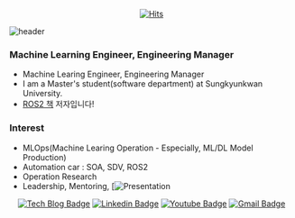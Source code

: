 <div align=center>

[![Hits](https://hits.seeyoufarm.com/api/count/incr/badge.svg?url=https%3A%2F%2Fgithub.com%2Fedoob9%2Fhit-counter&count_bg=%2379C83D&title_bg=%23555555&icon=&icon_color=%23E7E7E7&title=hits&edge_flat=false)](https://hits.seeyoufarm.com)

</div>

![header](https://capsule-render.vercel.app/api?type=venom&text=Eden%Lee)

### Machine Learning Engineer, Engineering Manager
- Machine Learing Engineer, Engineering Manager
- I am a Master's student(software department) at Sungkyunkwan University.
- [ROS2 책]() 저자입니다!

### Interest
- MLOps(Machine Learing Operation - Especially, ML/DL Model Production)
- Automation car : SOA, SDV, ROS2
- Operation Research
- Leadership, Mentoring, [![Presentation](https://github.com/edoob9/edoob9/issues)


<div align=center>

[![Tech Blog Badge](http://img.shields.io/badge/-Tech%20blog-black?style=flat-square&logo=github&link=https://Mainpage.github.io/)](https://velog.io/@ed-_-b9/posts)
[![Linkedin Badge](https://img.shields.io/badge/-LinkedIn-blue?style=flat-square&logo=Linkedin&logoColor=white&link=https://www.linkedin.com/in/si-woo-lee-7a2030243/)](https://www.linkedin.com/in/si-woo-lee-7a2030243/) 
[![Youtube Badge](https://img.shields.io/badge/Youtube-ff0000?style=flat-square&logo=youtube&link=https://www.youtube.com/@skku-automation-lab/videos)](https://www.youtube.com/@skku-automation-lab/videos) 
[![Gmail Badge](https://img.shields.io/badge/-Gmail-d14836?style=flat-square&logo=Gmail&logoColor=white&link=mailto:lswlmk@gmail.com)](mailto:lswlmk@gmail.com)
</div>
